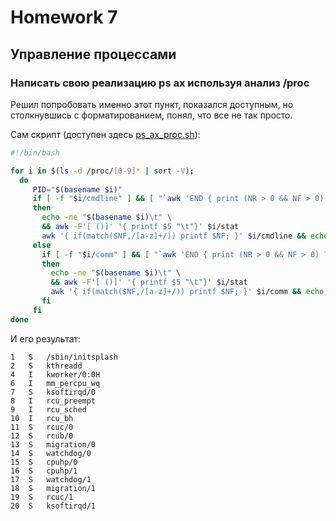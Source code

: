 # Homework 7

## Управление процессами

### Написать свою реализацию ps ax используя анализ /proc

Решил попробовать именно этот пункт, показался доступным, но столкнувшись с форматированием, понял, что все не так просто.

Сам скрипт (доступен здесь [ps_ax_proc.sh](./ps_ax_proc.sh)):
```bash
#!/bin/bash

for i in $(ls -d /proc/[0-9]* | sort -V);
  do
     PID="$(basename $i)"
     if [ -f "$i/cmdline" ] && [ "`awk 'END { print (NR > 0 && NF > 0) ? "1" : "0"}' $i/cmdline`" == "1" ]
     then
       echo -ne "$(basename $i)\t" \
       && awk -F'[ ()]' '{ printf $5 "\t"}' $i/stat 
       awk '{ if(match($NF,/[a-z]+/)) printf $NF; }' $i/cmdline && echo; 
     else
       if [ -f "$i/comm" ] && [ "`awk 'END { print (NR > 0 && NF > 0) ? "1" : "0"}' $i/comm`" == "1" ]
       then
         echo -ne "$(basename $i)\t" \
         && awk -F'[ ()]' '{ printf $5 "\t"}' $i/stat 
         awk '{ if(match($NF,/[a-z]+/)) printf $NF; }' $i/comm && echo;
       fi
     fi
done
```
И его результат:
```
1	S	/sbin/initsplash
2	S	kthreadd
4	I	kworker/0:0H
6	I	mm_percpu_wq
7	S	ksoftirqd/0
8	I	rcu_preempt
9	I	rcu_sched
10	I	rcu_bh
11	S	rcuc/0
12	S	rcub/0
13	S	migration/0
14	S	watchdog/0
15	S	cpuhp/0
16	S	cpuhp/1
17	S	watchdog/1
18	S	migration/1
19	S	rcuc/1
20	S	ksoftirqd/1
```
